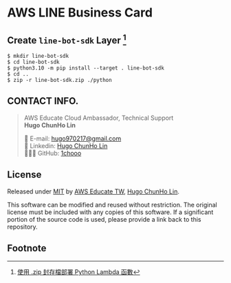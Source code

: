 # AWS LINE Business Card

## Create `line-bot-sdk` Layer [^1]
```shell
$ mkdir line-bot-sdk
$ cd line-bot-sdk
$ python3.10 -m pip install --target . line-bot-sdk
$ cd ..
$ zip -r line-bot-sdk.zip ./python
```

## CONTACT INFO.

> AWS Educate Cloud Ambassador, Technical Support </br>
> **Hugo ChunHo Lin**
> 
> <aside>
>   📩 E-mail: <a href="mailto:hugo970217@gmail.com">hugo970217@gmail.com</a>
> <br>
>   🧳 Linkedin: <a href="https://www.linkedin.com/in/1chooo/">Hugo ChunHo Lin</a>
> <br>
>   👨🏻‍💻 GitHub: <a href="https://github.com/1chooo">1chooo</a>
>    
> </aside>

## License
Released under [MIT](./LICENSE) by [AWS Educate TW](https://aws.amazon.com/tw/education/awseducate/), [Hugo ChunHo Lin](https://github.com/1chooo).

This software can be modified and reused without restriction.
The original license must be included with any copies of this software.
If a significant portion of the source code is used, please provide a link back to this repository.

## Footnote
[^1]: [使用 .zip 封存檔部署 Python Lambda 函數](https://docs.aws.amazon.com/zh_tw/lambda/latest/dg/python-package.html)


